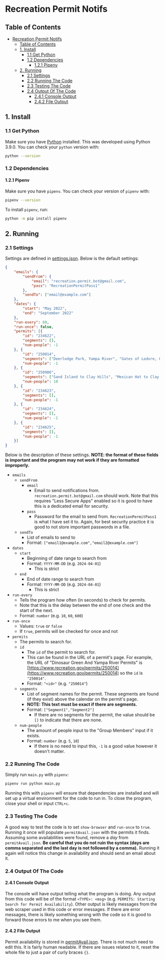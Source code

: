 # Recreation Permit Notifs

## Table of Contents
- [Recreation Permit Notifs](#recreation-permit-notifs)
  - [Table of Contents](#table-of-contents)
  - [1. Install](#1-install)
    - [1.1 Get Python](#11-get-python)
    - [1.2 Dependencies](#12-dependencies)
      - [1.2.1 Pipenv](#121-pipenv)
  - [2. Running](#2-running)
    - [2.1 Settings](#21-settings)
    - [2.2 Running The Code](#22-running-the-code)
    - [2.3 Testing The Code](#23-testing-the-code)
    - [2.4 Output Of The Code](#24-output-of-the-code)
      - [2.4.1 Console Output](#241-console-output)
      - [2.4.2 File Output](#242-file-output)

## 1. Install

### 1.1 Get Python
Make sure you have [Python](https://www.python.org/downloads/) installed. This was developed using Python 3.9.0.
You can check your `python` version with:
```bash
python --version
```

### 1.2 Dependencies
#### 1.2.1 Pipenv
Make sure you have `pipenv`. You can check your version of `pipenv` with:
```bash
pipenv --version
```

To install `pipenv`, run:
```bash
python -m pip install pipenv
```

## 2. Running
### 2.1 Settings
Settings are defined in [settings.json](settings.json). 
Below is the default settings:
```JSON
{
    "emails": {
        "sendFrom": {
            "email": "recreation.permit.bot@gmail.com",
            "pass": "RecreationPermitPass1"
        },
        "sendTo": ["email@example.com"]
    },
    "dates": {
        "start": "May 2022",
        "end": "September 2022"
    },
    "run-every": 60,
    "run-once": false,
    "permits": [{
        "id": "234622",
        "segments": [],
        "num-people": -1
    }, {
        "id": "250014",
        "segments": ["Deerlodge Park, Yampa River", "Gates of Lodore, Green River"],
        "num-people": -1
    }, {
        "id": "250986",
        "segments": ["Sand Island to Clay Hills", "Mexican Hat to Clay Hills"],
        "num-people": 10
    }, {
        "id": "234623",
        "segments": [],
        "num-people": -1
    }, {
        "id": "234624",
        "segments": [],
        "num-people": -1
    }, {
        "id": "234625",
        "segments": [],
        "num-people": -1
    }]
}
```

Below is the description of these settings. 
**NOTE: the format of these fields is important and the program may not work if they are formatted improperly.**

- `emails`
  - `sendFrom`
    - `email`
      - Email to send notifications from. `recreation.permit.bot@gmail.com` should work. Note that this requires "Less Secure Apps" enabled so it is good to have this is a dedicated email for security.
    - `pass`
      - Password for the email to send from. `RecreationPermitPass1` is what I have set it to. Again, for best security practice it is good to not store important passwords in a file.
  - `sendTo`
    - List of emails to send to
    - Format: `["email1@example.com","email2@example.com"]`
- `dates`
  - `start`
    - Beginning of date range to search from
    - Format: `YYYY-MM-DD` (e.g. `2024-04-01`)
      - This is strict
  - `end`
    - End of date range to search from
    - Format: `YYYY-MM-DD` (e.g. `2024-04-01`)
      - This is strict
- `run-every`
  - Tells the program how often (in seconds) to check for permits.
  - Note that this is the delay between the end of one check and the start of the next.
  - Format: `number` (e.g. `10`, `60`, `600`)
- `run-once`
  - Values: `true` or `false`
  - If `true`, permits will be checked for once and not 
- `permits`
  - The permits to search for.
  - `id`
    - The `id` of the permit to search for.
    - This can be found in the URL of a permit's page. For example, the URL of "Dinosaur Green And Yampa River Permits" is [https://www.recreation.gov/permits/250014](https://www.recreation.gov/permits/250014) so the `id` is `"250014"`.
    - Format: `"<id>"` (e.g. `"250014"`)
  - `segments`
    - List of segment names for the permit. These segments are found (if they exist) above the calendar on the permit's page.
    - **NOTE: This text must be exact if there are segments.**
    - Format: `["Segment1","Segment2"]`
      - If there are no segments for the permit, the value should be `[]` to indicate that there are none.
  - `num-people`
    - The amount of people input to the "Group Members" input if it exists.
    - Format: `number` (e.g. `5`, `10`)
      - If there is no need to input this, `-1` is a good value however it doesn't matter.

### 2.2 Running The Code
Simply run `main.py` with `pipenv`:

```bash
pipenv run python main.py
```

Running this with `pipenv` will ensure that dependencies are installed and will set up a virtual environment for the code to run in. To close the program, close your shell or input `CTRL+c`.

### 2.3 Testing The Code
A good way to test the code is to set `show-browser` and `run-once` to `true`.
Running it once will populate `permitAvail.json` with the permits it finds.
Assuming some availabilities were found, remove a *day* from `permitAvail.json`.
**Be careful that you do not ruin the syntax (days are comma separated and the last day is not followed by a comma).**
Running it again will notice this change in availability and should send an email about it.

### 2.4 Output Of The Code
#### 2.4.1 Console Output
The console will have output telling what the program is doing. Any output from this code will be of the format `<TYPE>: <msg>` (e.g. `PERMITS: Starting Search for Permit Availability`). Other output is likely messages from the web scraper used in this code or error messages. If there are error messages, there is likely something wrong with the code so it is good to forward those errors to me when you see them.

#### 2.4.2 File Output
Permit availability is stored in [permitAvail.json](permitAvail.json). There is not much need to edit this. It is fairly human readable. If there are issues related to it, reset the whole file to just a pair of curly braces `{}`.
